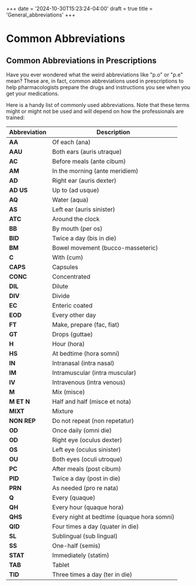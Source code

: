 +++
date = '2024-10-30T15:23:24-04:00'
draft = true
title = 'General_abbreviations'
+++

# Common Abbreviations

## Common Abbreviations in Prescriptions

Have you ever wondered what the weird abbreviations like "p.o" or "p.e" mean? These are, in fact, common abbreviations used in prescriptions to help pharmacologists prepare the drugs and instructions you see when you get your medications.

Here is a handy list of commonly used abbreviations. Note that these terms might or might not be used and will depend on how the professionals are trained:

| Abbreviation | Description                            |
|--------------|----------------------------------------|
| **AA**       | Of each (ana)                         |
| **AAU**      | Both ears (auris utraque)            |
| **AC**       | Before meals (ante cibum)            |
| **AM**       | In the morning (ante meridiem)       |
| **AD**       | Right ear (auris dexter)             |
| **AD US**    | Up to (ad usque)                     |
| **AQ**       | Water (aqua)                          |
| **AS**       | Left ear (auris sinister)             |
| **ATC**      | Around the clock                      |
| **BB**       | By mouth (per os)                    |
| **BID**      | Twice a day (bis in die)            |
| **BM**       | Bowel movement (bucco-masseteric)    |
| **C**        | With (cum)                            |
| **CAPS**     | Capsules                               |
| **CONC**     | Concentrated                           |
| **DIL**      | Dilute                                 |
| **DIV**      | Divide                                 |
| **EC**       | Enteric coated                        |
| **EOD**      | Every other day                       |
| **FT**       | Make, prepare (fac, fiat)            |
| **GT**       | Drops (guttae)                        |
| **H**        | Hour (hora)                           |
| **HS**       | At bedtime (hora somni)              |
| **IN**       | Intranasal (intra nasal)             |
| **IM**       | Intramuscular (intra muscular)       |
| **IV**       | Intravenous (intra venous)           |
| **M**        | Mix (misce)                           |
| **M ET N**   | Half and half (misce et nota)        |
| **MIXT**     | Mixture                                |
| **NON REP**  | Do not repeat (non repetatur)        |
| **OD**       | Once daily (omni die)                |
| **OD**       | Right eye (oculus dexter)            |
| **OS**       | Left eye (oculus sinister)            |
| **OU**       | Both eyes (oculi utroque)            |
| **PC**       | After meals (post cibum)             |
| **PID**      | Twice a day (post in die)            |
| **PRN**      | As needed (pro re nata)              |
| **Q**        | Every (quaque)                        |
| **QH**       | Every hour (quaque hora)             |
| **QHS**      | Every night at bedtime (quaque hora somni) |
| **QID**      | Four times a day (quater in die)     |
| **SL**       | Sublingual (sub lingual)             |
| **SS**       | One-half (semis)                     |
| **STAT**     | Immediately (statim)                 |
| **TAB**      | Tablet                                 |
| **TID**      | Three times a day (ter in die)      |
